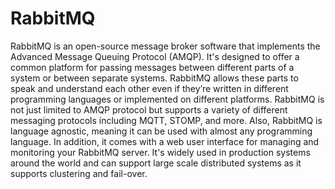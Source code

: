 # RabbitMQ

RabbitMQ is an open-source message broker software that implements the Advanced Message Queuing Protocol (AMQP). It's designed to offer a common platform for passing messages between different parts of a system or between separate systems. RabbitMQ allows these parts to speak and understand each other even if they’re written in different programming languages or implemented on different platforms. RabbitMQ is not just limited to AMQP protocol but supports a variety of different messaging protocols including MQTT, STOMP, and more. Also, RabbitMQ is language agnostic, meaning it can be used with almost any programming language. In addition, it comes with a web user interface for managing and monitoring your RabbitMQ server. It's widely used in production systems around the world and can support large scale distributed systems as it supports clustering and fail-over.
